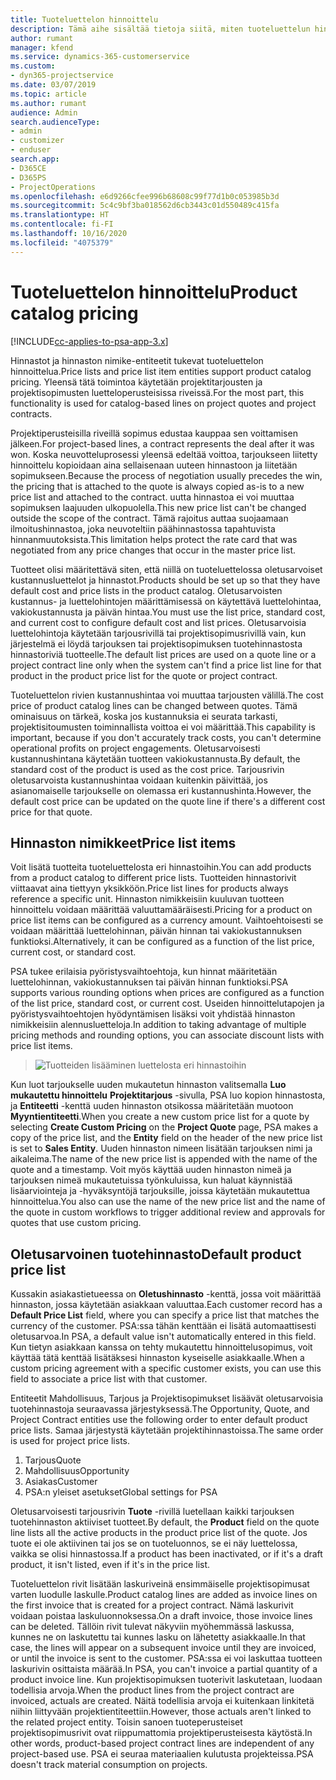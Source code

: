 ```yaml
---
title: Tuoteluettelon hinnoittelu
description: Tämä aihe sisältää tietoja siitä, miten tuoteluettelun hinnoittelu toimii Dynamics 365 Project Service Automationissa (PSA:ssa).
author: rumant
manager: kfend
ms.service: dynamics-365-customerservice
ms.custom:
- dyn365-projectservice
ms.date: 03/07/2019
ms.topic: article
ms.author: rumant
audience: Admin
search.audienceType:
- admin
- customizer
- enduser
search.app:
- D365CE
- D365PS
- ProjectOperations
ms.openlocfilehash: e6d9266cfee996b68608c99f77d1b0c053985b3d
ms.sourcegitcommit: 5c4c9bf3ba018562d6cb3443c01d550489c415fa
ms.translationtype: HT
ms.contentlocale: fi-FI
ms.lasthandoff: 10/16/2020
ms.locfileid: "4075379"
---
```

# <a name="product-catalog-pricing"></a><span data-ttu-id="7068d-103">Tuoteluettelon hinnoittelu</span><span class="sxs-lookup"><span data-stu-id="7068d-103">Product catalog pricing</span></span> 

[!INCLUDE[cc-applies-to-psa-app-3.x](../includes/cc-applies-to-psa-app-3x.md)]


<span data-ttu-id="7068d-104">Hinnastot ja hinnaston nimike-entiteetit tukevat tuoteluettelon hinnoittelua.</span><span class="sxs-lookup"><span data-stu-id="7068d-104">Price lists and price list item entities support product catalog pricing.</span></span> <span data-ttu-id="7068d-105">Yleensä tätä toimintoa käytetään projektitarjousten ja projektisopimusten luetteloperusteisissa riveissä.</span><span class="sxs-lookup"><span data-stu-id="7068d-105">For the most part, this functionality is used for catalog-based lines on project quotes and project contracts.</span></span>

<span data-ttu-id="7068d-106">Projektiperusteisilla riveillä sopimus edustaa kauppaa sen voittamisen jälkeen.</span><span class="sxs-lookup"><span data-stu-id="7068d-106">For project-based lines, a contract represents the deal after it was won.</span></span> <span data-ttu-id="7068d-107">Koska neuvotteluprosessi yleensä edeltää voittoa, tarjoukseen liitetty hinnoittelu kopioidaan aina sellaisenaan uuteen hinnastoon ja liitetään sopimukseen.</span><span class="sxs-lookup"><span data-stu-id="7068d-107">Because the process of negotiation usually precedes the win, the pricing that is attached to the quote is always copied as-is to a new price list and attached to the contract.</span></span> <span data-ttu-id="7068d-108">uutta hinnastoa ei voi muuttaa sopimuksen laajuuden ulkopuolella.</span><span class="sxs-lookup"><span data-stu-id="7068d-108">This new price list can't be changed outside the scope of the contract.</span></span> <span data-ttu-id="7068d-109">Tämä rajoitus auttaa suojaamaan ilmoitushinnastoa, joka neuvoteltiin päähinnastossa tapahtuvista hinnanmuutoksista.</span><span class="sxs-lookup"><span data-stu-id="7068d-109">This limitation helps protect the rate card that was negotiated from any price changes that occur in the master price list.</span></span>

<span data-ttu-id="7068d-110">Tuotteet olisi määritettävä siten, että niillä on tuoteluettelossa oletusarvoiset kustannusluettelot ja hinnastot.</span><span class="sxs-lookup"><span data-stu-id="7068d-110">Products should be set up so that they have default cost and price lists in the product catalog.</span></span> <span data-ttu-id="7068d-111">Oletusarvoisten kustannus- ja luettelohintojen määrittämisessä on käytettävä luettelohintaa, vakiokustannusta ja päivän hintaa.</span><span class="sxs-lookup"><span data-stu-id="7068d-111">You must use the list price, standard cost, and current cost to configure default cost and list prices.</span></span> <span data-ttu-id="7068d-112">Oletusarvoisia luettelohintoja käytetään tarjousrivillä tai projektisopimusrivillä vain, kun järjestelmä ei löydä tarjouksen tai projektisopimuksen tuotehinnastosta hinnastoriviä tuotteelle.</span><span class="sxs-lookup"><span data-stu-id="7068d-112">The default list prices are used on a quote line or a project contract line only when the system can't find a price list line for that product in the product price list for the quote or project contract.</span></span>

<span data-ttu-id="7068d-113">Tuoteluettelon rivien kustannushintaa voi muuttaa tarjousten välillä.</span><span class="sxs-lookup"><span data-stu-id="7068d-113">The cost price of product catalog lines can be changed between quotes.</span></span> <span data-ttu-id="7068d-114">Tämä ominaisuus on tärkeä, koska jos kustannuksia ei seurata tarkasti, projektisitoumusten toiminnallista voittoa ei voi määrittää.</span><span class="sxs-lookup"><span data-stu-id="7068d-114">This capability is important, because if you don't accurately track costs, you can't determine operational profits on project engagements.</span></span> <span data-ttu-id="7068d-115">Oletusarvoisesti kustannushintana käytetään tuotteen vakiokustannusta.</span><span class="sxs-lookup"><span data-stu-id="7068d-115">By default, the standard cost of the product is used as the cost price.</span></span> <span data-ttu-id="7068d-116">Tarjousrivin oletusarvoista kustannushintaa voidaan kuitenkin päivittää, jos asianomaiselle tarjoukselle on olemassa eri kustannushinta.</span><span class="sxs-lookup"><span data-stu-id="7068d-116">However, the default cost price can be updated on the quote line if there's a different cost price for that quote.</span></span>

## <a name="price-list-items"></a><span data-ttu-id="7068d-117">Hinnaston nimikkeet</span><span class="sxs-lookup"><span data-stu-id="7068d-117">Price list items</span></span>

<span data-ttu-id="7068d-118">Voit lisätä tuotteita tuoteluettelosta eri hinnastoihin.</span><span class="sxs-lookup"><span data-stu-id="7068d-118">You can add products from a product catalog to different price lists.</span></span> <span data-ttu-id="7068d-119">Tuotteiden hinnastorivit viittaavat aina tiettyyn yksikköön.</span><span class="sxs-lookup"><span data-stu-id="7068d-119">Price list lines for products always reference a specific unit.</span></span> <span data-ttu-id="7068d-120">Hinnaston nimikkeisiin kuuluvan tuotteen hinnoittelu voidaan määrittää valuuttamääräisesti.</span><span class="sxs-lookup"><span data-stu-id="7068d-120">Pricing for a product on price list items can be configured as a currency amount.</span></span> <span data-ttu-id="7068d-121">Vaihtoehtoisesti se voidaan määrittää luettelohinnan, päivän hinnan tai vakiokustannuksen funktioksi.</span><span class="sxs-lookup"><span data-stu-id="7068d-121">Alternatively, it can be configured as a function of the list price, current cost, or standard cost.</span></span>

<span data-ttu-id="7068d-122">PSA tukee erilaisia pyöristysvaihtoehtoja, kun hinnat määritetään luettelohinnan, vakiokustannuksen tai päivän hinnan funktioksi.</span><span class="sxs-lookup"><span data-stu-id="7068d-122">PSA supports various rounding options when prices are configured as a function of the list price, standard cost, or current cost.</span></span> <span data-ttu-id="7068d-123">Useiden hinnoittelutapojen ja pyöristysvaihtoehtojen hyödyntämisen lisäksi voit yhdistää hinnaston nimikkeisiin alennusluetteloja.</span><span class="sxs-lookup"><span data-stu-id="7068d-123">In addition to taking advantage of multiple pricing methods and rounding options, you can associate discount lists with price list items.</span></span> 

> ![Tuotteiden lisääminen luettelosta eri hinnastoihin](media/basic-guide-16.png)

<span data-ttu-id="7068d-125">Kun luot tarjoukselle uuden mukautetun hinnaston valitsemalla **Luo mukautettu hinnoittelu** **Projektitarjous** -sivulla, PSA luo kopion hinnastosta, ja **Entiteetti** -kenttä uuden hinnaston otsikossa määritetään muotoon **Myyntientiteetti**.</span><span class="sxs-lookup"><span data-stu-id="7068d-125">When you create a new custom price list for a quote by selecting **Create Custom Pricing** on the **Project Quote** page, PSA makes a copy of the price list, and the **Entity** field on the header of the new price list is set to **Sales Entity**.</span></span> <span data-ttu-id="7068d-126">Uuden hinnaston nimeen lisätään tarjouksen nimi ja aikaleima.</span><span class="sxs-lookup"><span data-stu-id="7068d-126">The name of the new price list is appended with the name of the quote and a timestamp.</span></span> <span data-ttu-id="7068d-127">Voit myös käyttää uuden hinnaston nimeä ja tarjouksen nimeä mukautetuissa työnkuluissa, kun haluat käynnistää lisäarviointeja ja -hyväksyntöjä tarjouksille, joissa käytetään mukautettua hinnoittelua.</span><span class="sxs-lookup"><span data-stu-id="7068d-127">You also can use the name of the new price list and the name of the quote in custom workflows to trigger additional review and approvals for quotes that use custom pricing.</span></span>

 
## <a name="default-product-price-list"></a><span data-ttu-id="7068d-128">Oletusarvoinen tuotehinnasto</span><span class="sxs-lookup"><span data-stu-id="7068d-128">Default product price list</span></span>
<span data-ttu-id="7068d-129">Kussakin asiakastietueessa on **Oletushinnasto** -kenttä, jossa voit määrittää hinnaston, jossa käytetään asiakkaan valuuttaa.</span><span class="sxs-lookup"><span data-stu-id="7068d-129">Each customer record has a **Default Price List** field, where you can specify a price list that matches the currency of the customer.</span></span> <span data-ttu-id="7068d-130">PSA:ssa tähän kenttään ei lisätä automaattisesti oletusarvoa.</span><span class="sxs-lookup"><span data-stu-id="7068d-130">In PSA, a default value isn't automatically entered in this field.</span></span> <span data-ttu-id="7068d-131">Kun tietyn asiakkaan kanssa on tehty mukautettu hinnoittelusopimus, voit käyttää tätä kenttää lisätäksesi hinnaston kyseiselle asiakkaalle.</span><span class="sxs-lookup"><span data-stu-id="7068d-131">When a custom pricing agreement with a specific customer exists, you can use this field to associate a price list with that customer.</span></span>

<span data-ttu-id="7068d-132">Entiteetit Mahdollisuus, Tarjous ja Projektisopimukset lisäävät oletusarvoisia tuotehinnastoja seuraavassa järjestyksessä.</span><span class="sxs-lookup"><span data-stu-id="7068d-132">The Opportunity, Quote, and Project Contract entities use the following order to enter default product price lists.</span></span> <span data-ttu-id="7068d-133">Samaa järjestystä käytetään projektihinnastoissa.</span><span class="sxs-lookup"><span data-stu-id="7068d-133">The same order is used for project price lists.</span></span>

1.  <span data-ttu-id="7068d-134">Tarjous</span><span class="sxs-lookup"><span data-stu-id="7068d-134">Quote</span></span>
2.  <span data-ttu-id="7068d-135">Mahdollisuus</span><span class="sxs-lookup"><span data-stu-id="7068d-135">Opportunity</span></span>
3.  <span data-ttu-id="7068d-136">Asiakas</span><span class="sxs-lookup"><span data-stu-id="7068d-136">Customer</span></span>
4.  <span data-ttu-id="7068d-137">PSA:n yleiset asetukset</span><span class="sxs-lookup"><span data-stu-id="7068d-137">Global settings for PSA</span></span>

<span data-ttu-id="7068d-138">Oletusarvoisesti tarjousrivin **Tuote** -rivillä luetellaan kaikki tarjouksen tuotehinnaston aktiiviset tuotteet.</span><span class="sxs-lookup"><span data-stu-id="7068d-138">By default, the **Product** field on the quote line lists all the active products in the product price list of the quote.</span></span> <span data-ttu-id="7068d-139">Jos tuote ei ole aktiivinen tai jos se on tuoteluonnos, se ei näy luettelossa, vaikka se olisi hinnastossa.</span><span class="sxs-lookup"><span data-stu-id="7068d-139">If a product has been inactivated, or if it's a draft product, it isn't listed, even if it's in the price list.</span></span> 

<span data-ttu-id="7068d-140">Tuoteluettelon rivit lisätään laskuriveinä ensimmäiselle projektisopimusat varten luodulle laskulle.</span><span class="sxs-lookup"><span data-stu-id="7068d-140">Product catalog lines are added as invoice lines on the first invoice that is created for a project contract.</span></span> <span data-ttu-id="7068d-141">Nämä laskurivit voidaan poistaa laskuluonnoksessa.</span><span class="sxs-lookup"><span data-stu-id="7068d-141">On a draft invoice, those invoice lines can be deleted.</span></span> <span data-ttu-id="7068d-142">Tällöin rivit tulevat näkyviin myöhemmässä laskussa, kunnes ne on laskutettu tai kunnes lasku on lähetetty asiakkaalle.</span><span class="sxs-lookup"><span data-stu-id="7068d-142">In that case, the lines will appear on a subsequent invoice until they are invoiced, or until the invoice is sent to the customer.</span></span> <span data-ttu-id="7068d-143">PSA:ssa ei voi laskuttaa tuotteen laskurivin osittaista määrää.</span><span class="sxs-lookup"><span data-stu-id="7068d-143">In PSA, you can't invoice a partial quantity of a product invoice line.</span></span> <span data-ttu-id="7068d-144">Kun projektisopimuksen tuoterivit laskutetaan, luodaan todellisia arvoja.</span><span class="sxs-lookup"><span data-stu-id="7068d-144">When the product lines from the project contract are invoiced, actuals are created.</span></span> <span data-ttu-id="7068d-145">Näitä todellisia arvoja ei kuitenkaan linkitetä niihin liittyvään projektientiteettiin.</span><span class="sxs-lookup"><span data-stu-id="7068d-145">However, those actuals aren't linked to the related project entity.</span></span> <span data-ttu-id="7068d-146">Toisin sanoen tuoteperusteiset projektisopimusrivit ovat riippumattomia projektiperusteisesta käytöstä.</span><span class="sxs-lookup"><span data-stu-id="7068d-146">In other words, product-based project contract lines are independent of any project-based use.</span></span> <span data-ttu-id="7068d-147">PSA ei seuraa materiaalien kulutusta projekteissa.</span><span class="sxs-lookup"><span data-stu-id="7068d-147">PSA doesn't track material consumption on projects.</span></span>
